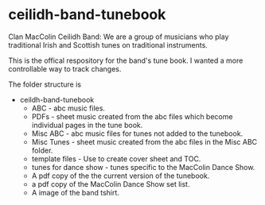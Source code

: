 # ceilidh-band-tunebook
Clan MacColin Ceilidh Band: We are a group of musicians who play traditional Irish and Scottish tunes on traditional instruments.

This is the offical respository for the band's tune book. I wanted a more controllable way to track changes.

The folder structure is
* ceildh-band-tunebook
  * ABC - abc music files.
  * PDFs - sheet music created from the abc files which become individual pages in the tune book.
  * Misc ABC - abc music files for tunes not added to the tunebook.
  * Misc Tunes - sheet music created from the abc files in the Misc ABC folder.
  * template files - Use to create cover sheet and TOC.
  * tunes for dance show - tunes specific to the MacColin Dance Show.
  * A pdf copy of the the current version of the tunebook.
  * a pdf copy of the MacColin Dance Show set list.
  * A image of the band tshirt.
